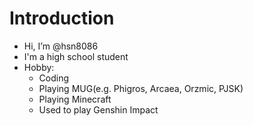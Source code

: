 # Introduction
- Hi, I’m @hsn8086
- I'm a high school student
- Hobby:
  - Coding
  - Playing MUG(e.g. Phigros, Arcaea, Orzmic, PJSK)
  - Playing Minecraft
  - Used to play Genshin Impact
